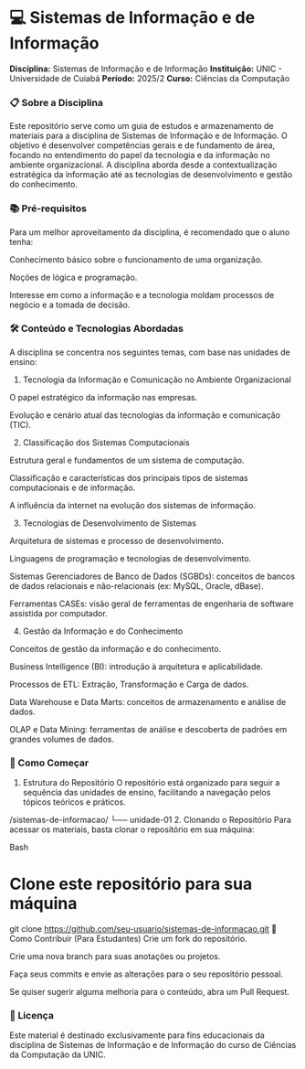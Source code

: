 # 💻 Sistemas de Informação e de Informação

**Disciplina:** Sistemas de Informação e de Informação
**Instituição:** UNIC - Universidade de Cuiabá
**Período:** 2025/2
**Curso:** Ciências da Computação

### 📋 Sobre a Disciplina
Este repositório serve como um guia de estudos e armazenamento de materiais para a disciplina de Sistemas de Informação e de Informação. O objetivo é desenvolver competências gerais e de fundamento de área, focando no entendimento do papel da tecnologia e da informação no ambiente organizacional. A disciplina aborda desde a contextualização estratégica da informação até as tecnologias de desenvolvimento e gestão do conhecimento.

### 📚 Pré-requisitos
Para um melhor aproveitamento da disciplina, é recomendado que o aluno tenha:

Conhecimento básico sobre o funcionamento de uma organização.

Noções de lógica e programação.

Interesse em como a informação e a tecnologia moldam processos de negócio e a tomada de decisão.

### 🛠️ Conteúdo e Tecnologias Abordadas
A disciplina se concentra nos seguintes temas, com base nas unidades de ensino:

1. Tecnologia da Informação e Comunicação no Ambiente Organizacional

O papel estratégico da informação nas empresas.

Evolução e cenário atual das tecnologias da informação e comunicação (TIC).

2. Classificação dos Sistemas Computacionais

Estrutura geral e fundamentos de um sistema de computação.

Classificação e características dos principais tipos de sistemas computacionais e de informação.

A influência da internet na evolução dos sistemas de informação.

3. Tecnologias de Desenvolvimento de Sistemas

Arquitetura de sistemas e processo de desenvolvimento.

Linguagens de programação e tecnologias de desenvolvimento.

Sistemas Gerenciadores de Banco de Dados (SGBDs): conceitos de bancos de dados relacionais e não-relacionais (ex: MySQL, Oracle, dBase).

Ferramentas CASEs: visão geral de ferramentas de engenharia de software assistida por computador.

4. Gestão da Informação e do Conhecimento

Conceitos de gestão da informação e do conhecimento.

Business Intelligence (BI): introdução à arquitetura e aplicabilidade.

Processos de ETL: Extração, Transformação e Carga de dados.

Data Warehouse e Data Marts: conceitos de armazenamento e análise de dados.

OLAP e Data Mining: ferramentas de análise e descoberta de padrões em grandes volumes de dados.

### 🚀 Como Começar
1. Estrutura do Repositório
O repositório está organizado para seguir a sequência das unidades de ensino, facilitando a navegação pelos tópicos teóricos e práticos.

/sistemas-de-informacao/
└── unidade-01
2. Clonando o Repositório
Para acessar os materiais, basta clonar o repositório em sua máquina:

Bash

# Clone este repositório para sua máquina
git clone https://github.com/seu-usuario/sistemas-de-informacao.git
🤝 Como Contribuir (Para Estudantes)
Crie um fork do repositório.

Crie uma nova branch para suas anotações ou projetos.

Faça seus commits e envie as alterações para o seu repositório pessoal.

Se quiser sugerir alguma melhoria para o conteúdo, abra um Pull Request.

### 📄 Licença
Este material é destinado exclusivamente para fins educacionais da disciplina de Sistemas de Informação e de Informação do curso de Ciências da Computação da UNIC.
